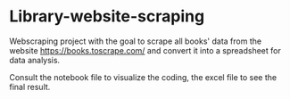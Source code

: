 # Library-website-scraping

Webscraping project with the goal to scrape all books' data from the website https://books.toscrape.com/ and convert it into a spreadsheet for data analysis.

Consult the notebook file to visualize the coding, the excel file to see the final result.
